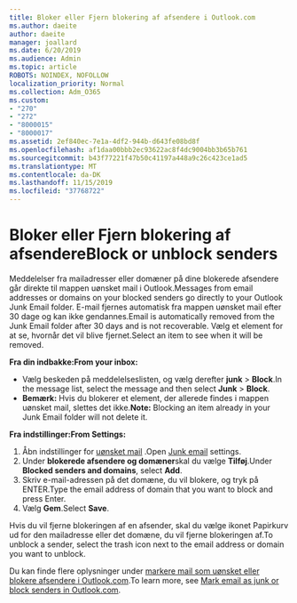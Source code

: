 ```yaml
---
title: Bloker eller Fjern blokering af afsendere i Outlook.com
ms.author: daeite
author: daeite
manager: joallard
ms.date: 6/20/2019
ms.audience: Admin
ms.topic: article
ROBOTS: NOINDEX, NOFOLLOW
localization_priority: Normal
ms.collection: Adm_O365
ms.custom:
- "270"
- "272"
- "8000015"
- "8000017"
ms.assetid: 2ef840ec-7e1a-4df2-944b-d643fe08bd8f
ms.openlocfilehash: af1daa00bbb2ec93622ac8f4dc9004bb3b65b761
ms.sourcegitcommit: b43f77221f47b50c41197a448a9c26c423ce1ad5
ms.translationtype: MT
ms.contentlocale: da-DK
ms.lasthandoff: 11/15/2019
ms.locfileid: "37768722"
---
```

# <a name="block-or-unblock-senders"></a><span data-ttu-id="dc6ca-102">Bloker eller Fjern blokering af afsendere</span><span class="sxs-lookup"><span data-stu-id="dc6ca-102">Block or unblock senders</span></span>

<span data-ttu-id="dc6ca-103">Meddelelser fra mailadresser eller domæner på dine blokerede afsendere går direkte til mappen uønsket mail i Outlook.</span><span class="sxs-lookup"><span data-stu-id="dc6ca-103">Messages from email addresses or domains on your blocked senders go directly to your Outlook Junk Email folder.</span></span> <span data-ttu-id="dc6ca-104">E-mail fjernes automatisk fra mappen uønsket mail efter 30 dage og kan ikke gendannes.</span><span class="sxs-lookup"><span data-stu-id="dc6ca-104">Email is automatically removed from the Junk Email folder after 30 days and is not recoverable.</span></span> <span data-ttu-id="dc6ca-105">Vælg et element for at se, hvornår det vil blive fjernet.</span><span class="sxs-lookup"><span data-stu-id="dc6ca-105">Select an item to see when it will be removed.</span></span>

<span data-ttu-id="dc6ca-106">**Fra din indbakke:**</span><span class="sxs-lookup"><span data-stu-id="dc6ca-106">**From your inbox:**</span></span>

- <span data-ttu-id="dc6ca-107">Vælg beskeden på meddelelseslisten, og vælg derefter **junk** > **Block**.</span><span class="sxs-lookup"><span data-stu-id="dc6ca-107">In the message list, select the message and then select **Junk** > **Block**.</span></span>
- <span data-ttu-id="dc6ca-108">**Bemærk:** Hvis du blokerer et element, der allerede findes i mappen uønsket mail, slettes det ikke.</span><span class="sxs-lookup"><span data-stu-id="dc6ca-108">**Note:** Blocking an item already in your Junk Email folder will not delete it.</span></span>

<span data-ttu-id="dc6ca-109">**Fra indstillinger:**</span><span class="sxs-lookup"><span data-stu-id="dc6ca-109">**From Settings:**</span></span>

1. <span data-ttu-id="dc6ca-110">Åbn indstillinger for [uønsket mail](https://outlook.live.com/mail/options/mail/junkEmail) .</span><span class="sxs-lookup"><span data-stu-id="dc6ca-110">Open [Junk email](https://outlook.live.com/mail/options/mail/junkEmail) settings.</span></span>
2. <span data-ttu-id="dc6ca-111">Under **blokerede afsendere og domæner**skal du vælge **Tilføj**.</span><span class="sxs-lookup"><span data-stu-id="dc6ca-111">Under **Blocked senders and domains**, select **Add**.</span></span>
3. <span data-ttu-id="dc6ca-112">Skriv e-mail-adressen på det domæne, du vil blokere, og tryk på ENTER.</span><span class="sxs-lookup"><span data-stu-id="dc6ca-112">Type the email address of domain that you want to block and press Enter.</span></span>
4. <span data-ttu-id="dc6ca-113">Vælg **Gem**.</span><span class="sxs-lookup"><span data-stu-id="dc6ca-113">Select **Save**.</span></span>

<span data-ttu-id="dc6ca-114">Hvis du vil fjerne blokeringen af en afsender, skal du vælge ikonet Papirkurv ud for den mailadresse eller det domæne, du vil fjerne blokeringen af.</span><span class="sxs-lookup"><span data-stu-id="dc6ca-114">To unblock a sender, select the trash icon next to the email address or domain you want to unblock.</span></span>

<span data-ttu-id="dc6ca-115">Du kan finde flere oplysninger under [markere mail som uønsket eller blokere afsendere i Outlook.com](https://support.office.com/article/a3ece97b-82f8-4a5e-9ac3-e92fa6427ae4?wt.mc_id=Office_Outlook_com_Alchemy).</span><span class="sxs-lookup"><span data-stu-id="dc6ca-115">To learn more, see [Mark email as junk or block senders in Outlook.com](https://support.office.com/article/a3ece97b-82f8-4a5e-9ac3-e92fa6427ae4?wt.mc_id=Office_Outlook_com_Alchemy).</span></span>